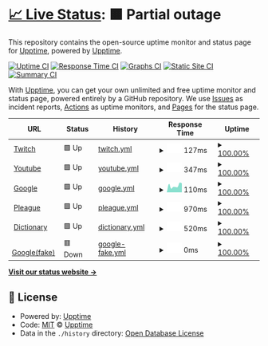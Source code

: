 # [📈 Live Status](https://demo.upptime.js.org): <!--live status--> **🟧 Partial outage**

This repository contains the open-source uptime monitor and status page for [Upptime](https://upptime.js.org), powered by [Upptime](https://github.com/upptime/upptime).

[![Uptime CI](https://github.com/upptime/upptime/workflows/Uptime%20CI/badge.svg)](https://github.com/upptime/upptime/actions?query=workflow%3A%22Uptime+CI%22)
[![Response Time CI](https://github.com/upptime/upptime/workflows/Response%20Time%20CI/badge.svg)](https://github.com/upptime/upptime/actions?query=workflow%3A%22Response+Time+CI%22)
[![Graphs CI](https://github.com/upptime/upptime/workflows/Graphs%20CI/badge.svg)](https://github.com/upptime/upptime/actions?query=workflow%3A%22Graphs+CI%22)
[![Static Site CI](https://github.com/upptime/upptime/workflows/Static%20Site%20CI/badge.svg)](https://github.com/upptime/upptime/actions?query=workflow%3A%22Static+Site+CI%22)
[![Summary CI](https://github.com/upptime/upptime/workflows/Summary%20CI/badge.svg)](https://github.com/upptime/upptime/actions?query=workflow%3A%22Summary+CI%22)

With [Upptime](https://upptime.js.org), you can get your own unlimited and free uptime monitor and status page, powered entirely by a GitHub repository. We use [Issues](https://github.com/upptime/upptime/issues) as incident reports, [Actions](https://github.com/upptime/upptime/actions) as uptime monitors, and [Pages](https://demo.upptime.js.org) for the status page.

<!--start: status pages-->
<!-- This summary is generated by Upptime (https://github.com/upptime/upptime) -->
<!-- Do not edit this manually, your changes will be overwritten -->
<!-- prettier-ignore -->
| URL | Status | History | Response Time | Uptime |
| --- | ------ | ------- | ------------- | ------ |
| <img alt="" src="https://favicons.githubusercontent.com/www.twitch.tv" height="13"> [Twitch](https://www.twitch.tv/) | 🟩 Up | [twitch.yml](https://github.com/JoshuaHsieh0530/Upptime/commits/HEAD/history/twitch.yml) | <details><summary><img alt="Response time graph" src="./graphs/twitch/response-time-week.png" height="20"> 127ms</summary><br><a href="https://demo.upptime.js.org/history/twitch"><img alt="Response time 134" src="https://img.shields.io/endpoint?url=https%3A%2F%2Fraw.githubusercontent.com%2FJoshuaHsieh0530%2FUpptime%2FHEAD%2Fapi%2Ftwitch%2Fresponse-time.json"></a><br><a href="https://demo.upptime.js.org/history/twitch"><img alt="24-hour response time 143" src="https://img.shields.io/endpoint?url=https%3A%2F%2Fraw.githubusercontent.com%2FJoshuaHsieh0530%2FUpptime%2FHEAD%2Fapi%2Ftwitch%2Fresponse-time-day.json"></a><br><a href="https://demo.upptime.js.org/history/twitch"><img alt="7-day response time 127" src="https://img.shields.io/endpoint?url=https%3A%2F%2Fraw.githubusercontent.com%2FJoshuaHsieh0530%2FUpptime%2FHEAD%2Fapi%2Ftwitch%2Fresponse-time-week.json"></a><br><a href="https://demo.upptime.js.org/history/twitch"><img alt="30-day response time 134" src="https://img.shields.io/endpoint?url=https%3A%2F%2Fraw.githubusercontent.com%2FJoshuaHsieh0530%2FUpptime%2FHEAD%2Fapi%2Ftwitch%2Fresponse-time-month.json"></a><br><a href="https://demo.upptime.js.org/history/twitch"><img alt="1-year response time 134" src="https://img.shields.io/endpoint?url=https%3A%2F%2Fraw.githubusercontent.com%2FJoshuaHsieh0530%2FUpptime%2FHEAD%2Fapi%2Ftwitch%2Fresponse-time-year.json"></a></details> | <details><summary><a href="https://demo.upptime.js.org/history/twitch">100.00%</a></summary><a href="https://demo.upptime.js.org/history/twitch"><img alt="All-time uptime 100.00%" src="https://img.shields.io/endpoint?url=https%3A%2F%2Fraw.githubusercontent.com%2FJoshuaHsieh0530%2FUpptime%2FHEAD%2Fapi%2Ftwitch%2Fuptime.json"></a><br><a href="https://demo.upptime.js.org/history/twitch"><img alt="24-hour uptime 100.00%" src="https://img.shields.io/endpoint?url=https%3A%2F%2Fraw.githubusercontent.com%2FJoshuaHsieh0530%2FUpptime%2FHEAD%2Fapi%2Ftwitch%2Fuptime-day.json"></a><br><a href="https://demo.upptime.js.org/history/twitch"><img alt="7-day uptime 100.00%" src="https://img.shields.io/endpoint?url=https%3A%2F%2Fraw.githubusercontent.com%2FJoshuaHsieh0530%2FUpptime%2FHEAD%2Fapi%2Ftwitch%2Fuptime-week.json"></a><br><a href="https://demo.upptime.js.org/history/twitch"><img alt="30-day uptime 100.00%" src="https://img.shields.io/endpoint?url=https%3A%2F%2Fraw.githubusercontent.com%2FJoshuaHsieh0530%2FUpptime%2FHEAD%2Fapi%2Ftwitch%2Fuptime-month.json"></a><br><a href="https://demo.upptime.js.org/history/twitch"><img alt="1-year uptime 100.00%" src="https://img.shields.io/endpoint?url=https%3A%2F%2Fraw.githubusercontent.com%2FJoshuaHsieh0530%2FUpptime%2FHEAD%2Fapi%2Ftwitch%2Fuptime-year.json"></a></details>
| <img alt="" src="https://favicons.githubusercontent.com/www.youtube.com" height="13"> [Youtube](https://www.youtube.com/) | 🟩 Up | [youtube.yml](https://github.com/JoshuaHsieh0530/Upptime/commits/HEAD/history/youtube.yml) | <details><summary><img alt="Response time graph" src="./graphs/youtube/response-time-week.png" height="20"> 347ms</summary><br><a href="https://demo.upptime.js.org/history/youtube"><img alt="Response time 336" src="https://img.shields.io/endpoint?url=https%3A%2F%2Fraw.githubusercontent.com%2FJoshuaHsieh0530%2FUpptime%2FHEAD%2Fapi%2Fyoutube%2Fresponse-time.json"></a><br><a href="https://demo.upptime.js.org/history/youtube"><img alt="24-hour response time 611" src="https://img.shields.io/endpoint?url=https%3A%2F%2Fraw.githubusercontent.com%2FJoshuaHsieh0530%2FUpptime%2FHEAD%2Fapi%2Fyoutube%2Fresponse-time-day.json"></a><br><a href="https://demo.upptime.js.org/history/youtube"><img alt="7-day response time 347" src="https://img.shields.io/endpoint?url=https%3A%2F%2Fraw.githubusercontent.com%2FJoshuaHsieh0530%2FUpptime%2FHEAD%2Fapi%2Fyoutube%2Fresponse-time-week.json"></a><br><a href="https://demo.upptime.js.org/history/youtube"><img alt="30-day response time 336" src="https://img.shields.io/endpoint?url=https%3A%2F%2Fraw.githubusercontent.com%2FJoshuaHsieh0530%2FUpptime%2FHEAD%2Fapi%2Fyoutube%2Fresponse-time-month.json"></a><br><a href="https://demo.upptime.js.org/history/youtube"><img alt="1-year response time 336" src="https://img.shields.io/endpoint?url=https%3A%2F%2Fraw.githubusercontent.com%2FJoshuaHsieh0530%2FUpptime%2FHEAD%2Fapi%2Fyoutube%2Fresponse-time-year.json"></a></details> | <details><summary><a href="https://demo.upptime.js.org/history/youtube">100.00%</a></summary><a href="https://demo.upptime.js.org/history/youtube"><img alt="All-time uptime 100.00%" src="https://img.shields.io/endpoint?url=https%3A%2F%2Fraw.githubusercontent.com%2FJoshuaHsieh0530%2FUpptime%2FHEAD%2Fapi%2Fyoutube%2Fuptime.json"></a><br><a href="https://demo.upptime.js.org/history/youtube"><img alt="24-hour uptime 100.00%" src="https://img.shields.io/endpoint?url=https%3A%2F%2Fraw.githubusercontent.com%2FJoshuaHsieh0530%2FUpptime%2FHEAD%2Fapi%2Fyoutube%2Fuptime-day.json"></a><br><a href="https://demo.upptime.js.org/history/youtube"><img alt="7-day uptime 100.00%" src="https://img.shields.io/endpoint?url=https%3A%2F%2Fraw.githubusercontent.com%2FJoshuaHsieh0530%2FUpptime%2FHEAD%2Fapi%2Fyoutube%2Fuptime-week.json"></a><br><a href="https://demo.upptime.js.org/history/youtube"><img alt="30-day uptime 100.00%" src="https://img.shields.io/endpoint?url=https%3A%2F%2Fraw.githubusercontent.com%2FJoshuaHsieh0530%2FUpptime%2FHEAD%2Fapi%2Fyoutube%2Fuptime-month.json"></a><br><a href="https://demo.upptime.js.org/history/youtube"><img alt="1-year uptime 100.00%" src="https://img.shields.io/endpoint?url=https%3A%2F%2Fraw.githubusercontent.com%2FJoshuaHsieh0530%2FUpptime%2FHEAD%2Fapi%2Fyoutube%2Fuptime-year.json"></a></details>
| <img alt="" src="https://favicons.githubusercontent.com/www.google.com" height="13"> [Google](https://www.google.com/) | 🟩 Up | [google.yml](https://github.com/JoshuaHsieh0530/Upptime/commits/HEAD/history/google.yml) | <details><summary><img alt="Response time graph" src="./graphs/google/response-time-week.png" height="20"> 110ms</summary><br><a href="https://demo.upptime.js.org/history/google"><img alt="Response time 109" src="https://img.shields.io/endpoint?url=https%3A%2F%2Fraw.githubusercontent.com%2FJoshuaHsieh0530%2FUpptime%2FHEAD%2Fapi%2Fgoogle%2Fresponse-time.json"></a><br><a href="https://demo.upptime.js.org/history/google"><img alt="24-hour response time 140" src="https://img.shields.io/endpoint?url=https%3A%2F%2Fraw.githubusercontent.com%2FJoshuaHsieh0530%2FUpptime%2FHEAD%2Fapi%2Fgoogle%2Fresponse-time-day.json"></a><br><a href="https://demo.upptime.js.org/history/google"><img alt="7-day response time 110" src="https://img.shields.io/endpoint?url=https%3A%2F%2Fraw.githubusercontent.com%2FJoshuaHsieh0530%2FUpptime%2FHEAD%2Fapi%2Fgoogle%2Fresponse-time-week.json"></a><br><a href="https://demo.upptime.js.org/history/google"><img alt="30-day response time 109" src="https://img.shields.io/endpoint?url=https%3A%2F%2Fraw.githubusercontent.com%2FJoshuaHsieh0530%2FUpptime%2FHEAD%2Fapi%2Fgoogle%2Fresponse-time-month.json"></a><br><a href="https://demo.upptime.js.org/history/google"><img alt="1-year response time 109" src="https://img.shields.io/endpoint?url=https%3A%2F%2Fraw.githubusercontent.com%2FJoshuaHsieh0530%2FUpptime%2FHEAD%2Fapi%2Fgoogle%2Fresponse-time-year.json"></a></details> | <details><summary><a href="https://demo.upptime.js.org/history/google">100.00%</a></summary><a href="https://demo.upptime.js.org/history/google"><img alt="All-time uptime 100.00%" src="https://img.shields.io/endpoint?url=https%3A%2F%2Fraw.githubusercontent.com%2FJoshuaHsieh0530%2FUpptime%2FHEAD%2Fapi%2Fgoogle%2Fuptime.json"></a><br><a href="https://demo.upptime.js.org/history/google"><img alt="24-hour uptime 100.00%" src="https://img.shields.io/endpoint?url=https%3A%2F%2Fraw.githubusercontent.com%2FJoshuaHsieh0530%2FUpptime%2FHEAD%2Fapi%2Fgoogle%2Fuptime-day.json"></a><br><a href="https://demo.upptime.js.org/history/google"><img alt="7-day uptime 100.00%" src="https://img.shields.io/endpoint?url=https%3A%2F%2Fraw.githubusercontent.com%2FJoshuaHsieh0530%2FUpptime%2FHEAD%2Fapi%2Fgoogle%2Fuptime-week.json"></a><br><a href="https://demo.upptime.js.org/history/google"><img alt="30-day uptime 100.00%" src="https://img.shields.io/endpoint?url=https%3A%2F%2Fraw.githubusercontent.com%2FJoshuaHsieh0530%2FUpptime%2FHEAD%2Fapi%2Fgoogle%2Fuptime-month.json"></a><br><a href="https://demo.upptime.js.org/history/google"><img alt="1-year uptime 100.00%" src="https://img.shields.io/endpoint?url=https%3A%2F%2Fraw.githubusercontent.com%2FJoshuaHsieh0530%2FUpptime%2FHEAD%2Fapi%2Fgoogle%2Fuptime-year.json"></a></details>
| <img alt="" src="https://favicons.githubusercontent.com/pleagueofficial.com" height="13"> [Pleague](https://pleagueofficial.com/) | 🟩 Up | [pleague.yml](https://github.com/JoshuaHsieh0530/Upptime/commits/HEAD/history/pleague.yml) | <details><summary><img alt="Response time graph" src="./graphs/pleague/response-time-week.png" height="20"> 970ms</summary><br><a href="https://demo.upptime.js.org/history/pleague"><img alt="Response time 987" src="https://img.shields.io/endpoint?url=https%3A%2F%2Fraw.githubusercontent.com%2FJoshuaHsieh0530%2FUpptime%2FHEAD%2Fapi%2Fpleague%2Fresponse-time.json"></a><br><a href="https://demo.upptime.js.org/history/pleague"><img alt="24-hour response time 1009" src="https://img.shields.io/endpoint?url=https%3A%2F%2Fraw.githubusercontent.com%2FJoshuaHsieh0530%2FUpptime%2FHEAD%2Fapi%2Fpleague%2Fresponse-time-day.json"></a><br><a href="https://demo.upptime.js.org/history/pleague"><img alt="7-day response time 970" src="https://img.shields.io/endpoint?url=https%3A%2F%2Fraw.githubusercontent.com%2FJoshuaHsieh0530%2FUpptime%2FHEAD%2Fapi%2Fpleague%2Fresponse-time-week.json"></a><br><a href="https://demo.upptime.js.org/history/pleague"><img alt="30-day response time 987" src="https://img.shields.io/endpoint?url=https%3A%2F%2Fraw.githubusercontent.com%2FJoshuaHsieh0530%2FUpptime%2FHEAD%2Fapi%2Fpleague%2Fresponse-time-month.json"></a><br><a href="https://demo.upptime.js.org/history/pleague"><img alt="1-year response time 987" src="https://img.shields.io/endpoint?url=https%3A%2F%2Fraw.githubusercontent.com%2FJoshuaHsieh0530%2FUpptime%2FHEAD%2Fapi%2Fpleague%2Fresponse-time-year.json"></a></details> | <details><summary><a href="https://demo.upptime.js.org/history/pleague">100.00%</a></summary><a href="https://demo.upptime.js.org/history/pleague"><img alt="All-time uptime 100.00%" src="https://img.shields.io/endpoint?url=https%3A%2F%2Fraw.githubusercontent.com%2FJoshuaHsieh0530%2FUpptime%2FHEAD%2Fapi%2Fpleague%2Fuptime.json"></a><br><a href="https://demo.upptime.js.org/history/pleague"><img alt="24-hour uptime 100.00%" src="https://img.shields.io/endpoint?url=https%3A%2F%2Fraw.githubusercontent.com%2FJoshuaHsieh0530%2FUpptime%2FHEAD%2Fapi%2Fpleague%2Fuptime-day.json"></a><br><a href="https://demo.upptime.js.org/history/pleague"><img alt="7-day uptime 100.00%" src="https://img.shields.io/endpoint?url=https%3A%2F%2Fraw.githubusercontent.com%2FJoshuaHsieh0530%2FUpptime%2FHEAD%2Fapi%2Fpleague%2Fuptime-week.json"></a><br><a href="https://demo.upptime.js.org/history/pleague"><img alt="30-day uptime 100.00%" src="https://img.shields.io/endpoint?url=https%3A%2F%2Fraw.githubusercontent.com%2FJoshuaHsieh0530%2FUpptime%2FHEAD%2Fapi%2Fpleague%2Fuptime-month.json"></a><br><a href="https://demo.upptime.js.org/history/pleague"><img alt="1-year uptime 100.00%" src="https://img.shields.io/endpoint?url=https%3A%2F%2Fraw.githubusercontent.com%2FJoshuaHsieh0530%2FUpptime%2FHEAD%2Fapi%2Fpleague%2Fuptime-year.json"></a></details>
| <img alt="" src="https://favicons.githubusercontent.com/dictionary.cambridge.org" height="13"> [Dictionary](https://dictionary.cambridge.org/zht/) | 🟩 Up | [dictionary.yml](https://github.com/JoshuaHsieh0530/Upptime/commits/HEAD/history/dictionary.yml) | <details><summary><img alt="Response time graph" src="./graphs/dictionary/response-time-week.png" height="20"> 520ms</summary><br><a href="https://demo.upptime.js.org/history/dictionary"><img alt="Response time 554" src="https://img.shields.io/endpoint?url=https%3A%2F%2Fraw.githubusercontent.com%2FJoshuaHsieh0530%2FUpptime%2FHEAD%2Fapi%2Fdictionary%2Fresponse-time.json"></a><br><a href="https://demo.upptime.js.org/history/dictionary"><img alt="24-hour response time 514" src="https://img.shields.io/endpoint?url=https%3A%2F%2Fraw.githubusercontent.com%2FJoshuaHsieh0530%2FUpptime%2FHEAD%2Fapi%2Fdictionary%2Fresponse-time-day.json"></a><br><a href="https://demo.upptime.js.org/history/dictionary"><img alt="7-day response time 520" src="https://img.shields.io/endpoint?url=https%3A%2F%2Fraw.githubusercontent.com%2FJoshuaHsieh0530%2FUpptime%2FHEAD%2Fapi%2Fdictionary%2Fresponse-time-week.json"></a><br><a href="https://demo.upptime.js.org/history/dictionary"><img alt="30-day response time 554" src="https://img.shields.io/endpoint?url=https%3A%2F%2Fraw.githubusercontent.com%2FJoshuaHsieh0530%2FUpptime%2FHEAD%2Fapi%2Fdictionary%2Fresponse-time-month.json"></a><br><a href="https://demo.upptime.js.org/history/dictionary"><img alt="1-year response time 554" src="https://img.shields.io/endpoint?url=https%3A%2F%2Fraw.githubusercontent.com%2FJoshuaHsieh0530%2FUpptime%2FHEAD%2Fapi%2Fdictionary%2Fresponse-time-year.json"></a></details> | <details><summary><a href="https://demo.upptime.js.org/history/dictionary">100.00%</a></summary><a href="https://demo.upptime.js.org/history/dictionary"><img alt="All-time uptime 100.00%" src="https://img.shields.io/endpoint?url=https%3A%2F%2Fraw.githubusercontent.com%2FJoshuaHsieh0530%2FUpptime%2FHEAD%2Fapi%2Fdictionary%2Fuptime.json"></a><br><a href="https://demo.upptime.js.org/history/dictionary"><img alt="24-hour uptime 100.00%" src="https://img.shields.io/endpoint?url=https%3A%2F%2Fraw.githubusercontent.com%2FJoshuaHsieh0530%2FUpptime%2FHEAD%2Fapi%2Fdictionary%2Fuptime-day.json"></a><br><a href="https://demo.upptime.js.org/history/dictionary"><img alt="7-day uptime 100.00%" src="https://img.shields.io/endpoint?url=https%3A%2F%2Fraw.githubusercontent.com%2FJoshuaHsieh0530%2FUpptime%2FHEAD%2Fapi%2Fdictionary%2Fuptime-week.json"></a><br><a href="https://demo.upptime.js.org/history/dictionary"><img alt="30-day uptime 100.00%" src="https://img.shields.io/endpoint?url=https%3A%2F%2Fraw.githubusercontent.com%2FJoshuaHsieh0530%2FUpptime%2FHEAD%2Fapi%2Fdictionary%2Fuptime-month.json"></a><br><a href="https://demo.upptime.js.org/history/dictionary"><img alt="1-year uptime 100.00%" src="https://img.shields.io/endpoint?url=https%3A%2F%2Fraw.githubusercontent.com%2FJoshuaHsieh0530%2FUpptime%2FHEAD%2Fapi%2Fdictionary%2Fuptime-year.json"></a></details>
| <img alt="" src="https://favicons.githubusercontent.com/www.googlehaha.com" height="13"> [Google(fake)](https://www.googlehaha.com/) | 🟥 Down | [google-fake.yml](https://github.com/JoshuaHsieh0530/Upptime/commits/HEAD/history/google-fake.yml) | <details><summary><img alt="Response time graph" src="./graphs/google-fake/response-time-week.png" height="20"> 0ms</summary><br><a href="https://demo.upptime.js.org/history/google-fake"><img alt="Response time 0" src="https://img.shields.io/endpoint?url=https%3A%2F%2Fraw.githubusercontent.com%2FJoshuaHsieh0530%2FUpptime%2FHEAD%2Fapi%2Fgoogle-fake%2Fresponse-time.json"></a><br><a href="https://demo.upptime.js.org/history/google-fake"><img alt="24-hour response time 0" src="https://img.shields.io/endpoint?url=https%3A%2F%2Fraw.githubusercontent.com%2FJoshuaHsieh0530%2FUpptime%2FHEAD%2Fapi%2Fgoogle-fake%2Fresponse-time-day.json"></a><br><a href="https://demo.upptime.js.org/history/google-fake"><img alt="7-day response time 0" src="https://img.shields.io/endpoint?url=https%3A%2F%2Fraw.githubusercontent.com%2FJoshuaHsieh0530%2FUpptime%2FHEAD%2Fapi%2Fgoogle-fake%2Fresponse-time-week.json"></a><br><a href="https://demo.upptime.js.org/history/google-fake"><img alt="30-day response time 0" src="https://img.shields.io/endpoint?url=https%3A%2F%2Fraw.githubusercontent.com%2FJoshuaHsieh0530%2FUpptime%2FHEAD%2Fapi%2Fgoogle-fake%2Fresponse-time-month.json"></a><br><a href="https://demo.upptime.js.org/history/google-fake"><img alt="1-year response time 0" src="https://img.shields.io/endpoint?url=https%3A%2F%2Fraw.githubusercontent.com%2FJoshuaHsieh0530%2FUpptime%2FHEAD%2Fapi%2Fgoogle-fake%2Fresponse-time-year.json"></a></details> | <details><summary><a href="https://demo.upptime.js.org/history/google-fake">100.00%</a></summary><a href="https://demo.upptime.js.org/history/google-fake"><img alt="All-time uptime 100.00%" src="https://img.shields.io/endpoint?url=https%3A%2F%2Fraw.githubusercontent.com%2FJoshuaHsieh0530%2FUpptime%2FHEAD%2Fapi%2Fgoogle-fake%2Fuptime.json"></a><br><a href="https://demo.upptime.js.org/history/google-fake"><img alt="24-hour uptime 100.00%" src="https://img.shields.io/endpoint?url=https%3A%2F%2Fraw.githubusercontent.com%2FJoshuaHsieh0530%2FUpptime%2FHEAD%2Fapi%2Fgoogle-fake%2Fuptime-day.json"></a><br><a href="https://demo.upptime.js.org/history/google-fake"><img alt="7-day uptime 100.00%" src="https://img.shields.io/endpoint?url=https%3A%2F%2Fraw.githubusercontent.com%2FJoshuaHsieh0530%2FUpptime%2FHEAD%2Fapi%2Fgoogle-fake%2Fuptime-week.json"></a><br><a href="https://demo.upptime.js.org/history/google-fake"><img alt="30-day uptime 100.00%" src="https://img.shields.io/endpoint?url=https%3A%2F%2Fraw.githubusercontent.com%2FJoshuaHsieh0530%2FUpptime%2FHEAD%2Fapi%2Fgoogle-fake%2Fuptime-month.json"></a><br><a href="https://demo.upptime.js.org/history/google-fake"><img alt="1-year uptime 100.00%" src="https://img.shields.io/endpoint?url=https%3A%2F%2Fraw.githubusercontent.com%2FJoshuaHsieh0530%2FUpptime%2FHEAD%2Fapi%2Fgoogle-fake%2Fuptime-year.json"></a></details>

<!--end: status pages-->

[**Visit our status website →**](https://demo.upptime.js.org)

## 📄 License

- Powered by: [Upptime](https://github.com/upptime/upptime)
- Code: [MIT](./LICENSE) © [Upptime](https://upptime.js.org)
- Data in the `./history` directory: [Open Database License](https://opendatacommons.org/licenses/odbl/1-0/)
